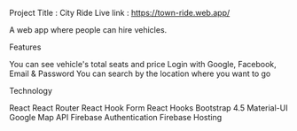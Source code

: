 Project Title : City Ride Live link : https://town-ride.web.app/

A web app where people can hire vehicles.

Features

You can see vehicle's total seats and price
Login with Google, Facebook, Email & Password
You can search by the location where you want to go

Technology

React
React Router
React Hook Form
React Hooks
Bootstrap 4.5
Material-UI
Google Map API
Firebase Authentication
Firebase Hosting
